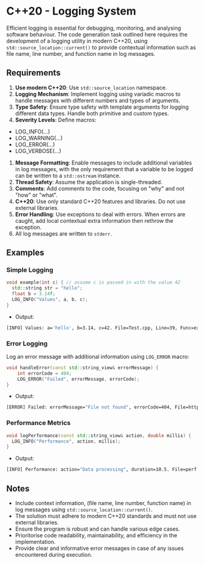 # C++20 - Logging System

Efficient logging is essential for debugging, monitoring, and analysing software behaviour. The code generation task outlined here requires the development of a logging utility in modern C++20, using `std::source_location::current()` to provide contextual information such as file name, line number, and function name in log messages.

## Requirements

1. **Use modern C++20**: Use `std::source_location` namespace.
1. **Logging Mechanism**: Implement logging using variadic macros to handle messages with different numbers and types of arguments.
1. **Type Safety**: Ensure type safety with template arguments for logging different data types. Handle both primitive and custom types.
1. **Severity Levels**: Define macros:
 * LOG\_INFO(...)
 * LOG\_WARNING(...)
 * LOG\_ERROR(...)
 * LOG\_VERBOSE(...)
1. **Message Formatting**: Enable messages to include additional variables in log messages, with the only requirement that a variable to be logged can be written to a `std::ostream` instance.
1. **Thread Safety**: Assume the application is single-threaded.
1. **Comments**: Add comments to the code, focusing on "why" and not "how" or "what".
1. **C++20**: Use only standard C++20 features and libraries. Do not use external libraries.
1. **Error Handling**: Use exceptions to deal with errors. When errors are caught, add local contextual extra information then rethrow the exception.
1. All log messages are written to `stderr`.

## Examples

### Simple Logging

```cpp
void example(int c) { // assume c is passed in with the value 42
  std::string str = "hello";
  float b = 3.14f;
  LOG_INFO("Values", a, b, c);
}
```

* Output:

```bash
[INFO] Values: a='hello', b=3.14, c=42. File=Test.cpp, Line=39, Func=example
```

### Error Logging

Log an error message with additional information using `LOG_ERROR` macro:

```cpp
void handleError(const std::string_view& errorMessage) {
    int errorCode = 404;
    LOG_ERROR("Failed", errorMessage, errorCode);
}
```

* Output:

```bash
[ERROR] Failed: errorMessage="File not found", errorCode=404, File=httpHandle.cpp, Line=89, Func=handleError
```

### Performance Metrics

```c++
void logPerformance(const std::string_view& action, double millis) {
  LOG_INFO("Performance", action, millis);
}
```

* Output:

```bash
[INFO] Performance: action="Data processing", duration=10.5. File=perf.cpp, Line=109, Func=logPerformance
```

## Notes

* Include context information, (file name, line number, function name) in log messages using `std::source_location::current()`.
* The solution must adhere to modern C++20 standards and must not use external libraries.
* Ensure the program is robust and can handle various edge cases.
* Prioritorise code readability, maintainability, and efficiency in the implementation.
* Provide clear and informative error messages in case of any issues encountered during execution.



